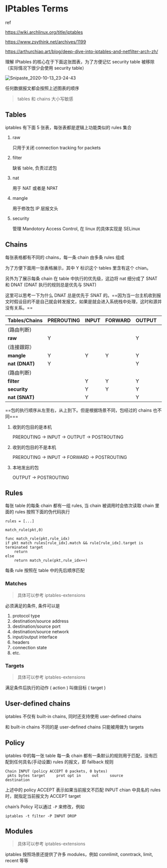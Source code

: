# IPtables Terms

ref

https://wiki.archlinux.org/title/iptables

https://www.zsythink.net/archives/1199

https://arthurchiao.art/blog/deep-dive-into-iptables-and-netfilter-arch-zh/

理解 IPtables 的核心在于下面这张图表，为了方便记忆 security table 被移除（实际情况下很少会使用 security table）

![Snipaste_2020-10-13_23-24-43](https://cdn.jsdelivr.net/gh/dhay3/image-repo@master/20210518/Snipaste_2020-10-13_23-24-43.1q1a0cer9hvk.png)

 任何数据报文都会按照上述图表的顺序

> tables 和 chains 大小写敏感

## Tables

iptables 有下面 5 张表，每张表都是逻辑上功能类似的 rules 集合

1. raw

   只用于关闭 connection tracking for packets

2. filter

   缺省 table, 负责过滤包

3. nat

   用于 NAT 或者是 NPAT

4. mangle

   用于修改包 IP 层报文头

5. security

   管理 Mandotory Access Control, 在 linux 的具体实现是 SELinux

## Chains

每张表格都有不同的 chains，每一条 chain 由多条 rules 组成

为了方便下面用一张表格展示，其中 Y 标识这个 tables 里含有这个 chian。

另外为了展示每条 chain 在 table 中执行的优先级，这边将 nat 细分成了 SNAT 和 DNAT (DNAT 执行的规则总是优先与 SNAT)

这里可以思考一下为什么 DNAT 总是优先于 SNAT 的。==因为当一台主机收到报文时假设目的不是自己就会转发报文，如果是就会进入系统栈中处理，这时和源并没有关系。==

| Tables/Chains  | PREROUTING | INPUT | FORWARD | OUTPUT | POSTROUTING |
| :------------- | :--------- | :---- | :------ | :----- | :---------- |
| (路由判断)     |            |       |         |        |             |
| **raw**        | Y          |       |         | Y      |             |
| (连接跟踪）    |            |       |         |        |             |
| **mangle**     | Y          | Y     | Y       | Y      | Y           |
| **nat (DNAT)** | Y          |       |         | Y      |             |
| (路由判断)     |            |       |         |        |             |
| **filter**     |            | Y     | Y       | Y      |             |
| **security**   |            | Y     | Y       | Y      |             |
| **nat (SNAT)** |            | Y     |         | Y      | Y           |

==包的执行顺序从左至右，从上到下。但是根据场景不同，包经过的 chains 也不同===

1. 收到的包目的是本机

   PREROUTING -> INPUT -> OUTPUT -> POSTROUTING

2. 收到的包目的不是本机

   PREROUTING -> INPUT -> FORWARD -> POSTROUTING

3. 本地发出的包

   OUTPUT -> POSTROUTING

## Rules

每张 table 的每条 chain 都有一组 rules, 当 chain 被调用时会依次读取 chain 里面的 rules 按照下面的伪代码执行

```
rules = [...]

match_rule(pkt,0)

func match_rule(pkt,rule_idx)
if pkt match rules[rule_idx].match && rule[rule_idx].target is terminated target
	return
else
	return match_rule(pkt,rule_idx++)   
```

每条 rule 按照在 table 中的先后顺序匹配

### Matches

> 具体可以参考 iptables-extensions

必须满足的条件, 条件可以是

1. protocol type
2. destination/source address
3. destination/source port
4. destination/source network
5. input/output interface
6. headers
7. connection state
8. etc.

### Targets

> 具体可以参考 iptables-extensions

满足条件后执行的动作 ( action ) 叫做目标 ( target )

## User-defined chains

iptables 不仅有 built-in chains, 同时还支持使用 user-defined chains

和 built-in chains 不同的是 user-defined chains 只能被用做为 targets

## Policy

iptables 中的每一张 table 每一条 chain 都有一条默认的规则用于匹配，没有匹配到任何具名(手动设置) rules 的报文，即 fallback 规则

```
Chain INPUT (policy ACCEPT 0 packets, 0 bytes)
 pkts bytes target     prot opt in     out     source               destination           
```

上述中的 policy ACCEPT 表示如果当前报文不匹配 INPUT chian 中具名的 rules 时，就指定当前报文为 ACCEPT target 

chain’s Policy 可以通过 `-P` 来修改，例如

```
iptables -t filter -P INPUT DROP
```

## Modules

> 具体可以参考 iptables-extensions

iptables 按照场景还提供了许多 modules，例如 connlimit, conntrack, limit, recent 等等

